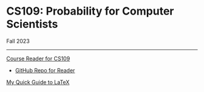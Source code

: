 # CS109: Probability for Computer Scientists

Fall 2023

---

[Course Reader for CS109](https://chrispiech.github.io/probabilityForComputerScientists/en/)

- [GitHub Repo for Reader](https://github.com/chrispiech/probabilityForComputerScientists)

[My Quick Guide to LaTeX](./latex.md)
